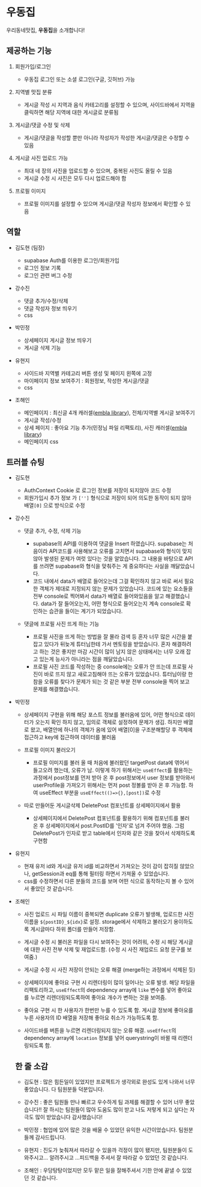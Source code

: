 # 우동집

우리동네맛집, **우동집**을 소개합니다!

## 제공하는 기능

1. 회원가입/로그인

   - 우동집 로그인 또는 소셜 로그인(구글, 깃허브) 가능

2. 지역별 맛집 분류

   - 게시글 작성 시 지역과 음식 카테고리를 설정할 수 있으며, 사이드바에서 지역을 클릭하면 해당 지역에 대한 게시글로 분류됨

3. 게시글/댓글 수정 및 삭제

   - 게시글/댓글을 작성할 뿐만 아니라 작성자가 작성한 게시글/댓글은 수정할 수 있음

4. 게시글 사진 업로드 가능

   - 최대 네 장의 사진을 업로드할 수 있으며, 중복된 사진도 올릴 수 있음
   - 게시글 수정 시 사진은 모두 다시 업로드해야 함

5. 프로필 이미지
   - 프로필 이미지를 설정할 수 있으며 게시글/댓글 작성자 정보에서 확인할 수 있음

## 역할

- 김도현 (팀장)

  - supabase Auth를 이용한 로그인/회원가입
  - 로그인 정보 기록
  - 로그인 관련 버그 수정

- 강수진

  - 댓글 추가/수정/삭제
  - 댓글 작성자 정보 띄우기
  - css

- 박민정

  - 상세페이지 게시글 정보 띄우기
  - 게시글 삭제 기능

- 유현지

  - 사이드바 지역별 카테고리 버튼 생성 및 페이지 왼쪽에 고정
  - 마이페이지 정보 보여주기 : 회원정보, 작성한 게시글/댓글
  - css

- 조해인
  - 메인페이지 : 최신글 4개 캐러셀([embla library](https://www.embla-carousel.com/get-started/)), 전체/지역별 게시글 보여주기
  - 게시글 작성/수정
  - 상세 페이지 : 좋아요 기능 추가(민정님 파일 리팩토리), 사진 캐러셀([embla library](https://www.embla-carousel.com/get-started/))
  - 메인페이지 css

## 트러블 슈팅

- 김도현
  - AuthContext Cookie 로 로그인 정보를 저장이 되지않아 코드 수정
  - 회원가입시 추가 정보 가 `['']` 형식으로 저장이 되어 의도한 동작이 되지 않아 배열`[0]` 으로 방식으로 수정
- 강수진

  - 댓글 추가, 수정, 삭제 기능

    - supabase의 API를 이용하여 댓글을 Insert 하였습니다. supabase는 처음이라 API코드를 사용해보고 오류를 고치면서 supabase와 형식이 맞지 않아 발생된 문제가 여럿 있다는 것을 알았습니다. 그 내용을 바탕으로 API를 쓰려면 supabase와 형식을 맞춰주는 게 중요하다는 사실을 깨달았습니다.
    - 코드 내에서 data가 배열로 들어오는데 그걸 확인하지 않고 바로 써서 필요한 객체가 제대로 지정되지 않는 문제가 있었습니다. 코드에 있는 요소들을 전부 console로 찍어봐서 data가 배열로 들어와있음을 알고 해결했습니다. data가 잘 들어오는지, 어떤 형식으로 들어오는지 계속 console로 확인하는 습관을 들이는 계기가 되었습니다.

  - 댓글에 프로필 사진 뜨게 하는 기능
    - 프로필 사진을 뜨게 하는 방법을 잘 몰라 검색 등 혼자 너무 많은 시간을 붙잡고 있다가 뒤늦게 튜터님한테 가서 멘토링을 받았습니다. 혼자 해결하려고 하는 것은 좋지만 마감 시간이 많이 남지 않은 상태에서는 너무 오래 잡고 있는게 능사가 아니라는 점을 깨달았습니다.
    - 프로필 사진 코드를 작성하는 중 console에는 오류가 안 뜨는데 프로필 사진이 바로 뜨지 않고 새로고침해야 뜨는 오류가 있었습니다. 튜터님이랑 한참을 오류를 찾다가 문제가 되는 것 같은 부분 전부 console을 찍어 보고 문제를 해결했습니다.

- 박민정

  - 상세페이지 구현을 위해 해당 포스트 정보를 불러옴에 있어, 어떤 형식으로 데이터가 오는지 확인 하지 않고, 임의로 객체로 설정하여 문제가 생김. 하지만 배열로 왔고, 배열안에 하나의 객체가 옴에 있어 배열[0]을 구조분해할당 후 객체에 접근하고 key에 접근하여 데이터를 불러옴

  - 프로필 이미지 불러오기

    - 프로필 이미지를 불러 올 때 처음에 불러왔던 targetPost data에 엮어서 들고오려 했는데, 오류가 남. 이렇게 하기 위해서는 `useEffect`를 활용하는 과정에서 post정보를 먼저 받아 온 후 post정보에서 user 정보를 받아와서 userProfile을 가져오기 위해서는 먼저 post 정볼를 받아 온 후 가능함. 하여 useEffect 부분을 `useEffect(()=>{},[post])`로 수정

  - 따로 만들어둔 게시글삭제 DeletePost 컴포넌트를 상세페이지에서 활용
    - 상세페이지에서 DeletePost 컴포넌트를 활용하기 위해 컴포넌트를 불러 온 후 상세페이지에서 post.PostID를 '인자'로 넘겨 주어야 했음. 그럼 DeletePost가 인자로 받고 table에서 인자와 같은 것을 찾아서 삭제하도록 구현함

- 유현지

  - 현재 유저 id와 게시글 유저 id를 비교하면서 가져오는 것이 감이 잡히질 않았으나, getSession과 eq를 통해 필터링 하면서 가져올 수 있었습니다.
  - css를 수정하면서 다른 분들의 코드를 보며 어떤 식으로 동작하는지 볼 수 있어서 좋았던 것 같습니다.

- 조해인

  - 사진 업로드 시 파일 이름이 중복되면 duplicate 오류가 발생해, 업로드한 사진 이름을 `${postID}_${idx}`로 설정. storage에서 삭제하고 불러오기 용이하도록 게시글마다 하위 폴더를 만들어 저장함.

  - 게시글 수정 시 불러온 파일을 다시 보여주는 것이 어려워, 수정 시 해당 게시글에 대한 사진 전부 삭제 및 재업로드함. (수정 시 사진 재업로드 요청 문구를 보여줌.)

  - 게시글 수정 시 사진 저장이 안되는 오류 해결 (merge하는 과정에서 삭제된 듯)

  - 상세페이지에 좋아요 구현 시 리렌더링이 많이 일어나는 오류 발생. 해당 파일을 리팩토리하고, `useEffect`의 dependency array에 `like` 변수를 넣어 좋아요를 누르면 리렌더링되도록하여 좋아요 개수가 변하는 것을 보여줌.

  - 좋아요 구현 시 한 사용자가 한번만 누를 수 있도록 함. 게시글 정보에 좋아요를 누른 사용자의 ID 배열을 저장해 좋아요 취소가 가능하도록 함.

  - 사이드바를 버튼을 누르면 리렌더링되지 않는 오류 해결. `useEffect`의 dependency array에 `location` 정보를 넣어 querystring이 바뀔 때 리렌더링되도록 함.

  ## 한 줄 소감

  - 김도현 : 많은 힘든일이 있었지만 프로젝트가 생각외로 완성도 있게 나와서 너무 좋았습니다. 다 팀원분들 덕분입니다.

  - 강수진 : 좋은 팀원들 만나 빠르고 우수하게 팀 과제를 해결할 수 있어 너무 좋았습니다!! 잘 하시는 팀원들이 많아 도움도 많이 받고 나도 저렇게 되고 싶다는 자극도 많이 받았습니다 감사했습니다!

  - 박민정 : 협업에 있어 많은 것을 배울 수 있었던 유익한 시간이었습니다. 팀원분들께 감사드립니다.

  - 유현지 : 진도가 늦춰져서 따라갈 수 있을까 걱정이 많이 됐지만, 팀원분들이 도와주시고... 알려주시고 ...피드백을 주셔서 잘 따라갈 수 있었던 것 같습니다.

  - 조해인 : 우당탕탕이었지만 모두 맡은 일을 잘해주셔서 기한 안에 끝낼 수 있었던 것 같습니다.
